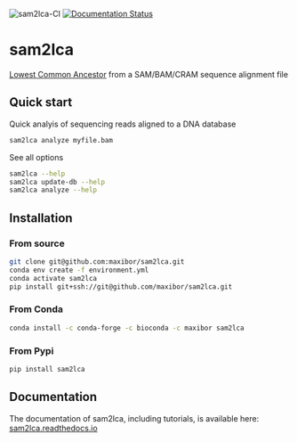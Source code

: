 ![sam2lca-CI](https://github.com/maxibor/sam2lca/workflows/sam2lca-CI/badge.svg) [![Documentation Status](https://readthedocs.org/projects/sam2lca/badge/?version=latest)](https://sam2lca.readthedocs.io/en/latest/?badge=latest)
# sam2lca

[Lowest Common Ancestor](https://en.wikipedia.org/wiki/Lowest_common_ancestor) from a SAM/BAM/CRAM sequence alignment file

## Quick start

Quick analyis of sequencing reads aligned to a DNA database

```bash
sam2lca analyze myfile.bam
```

See all options

```bash
sam2lca --help
sam2lca update-db --help
sam2lca analyze --help
```

## Installation

### From source

```bash
git clone git@github.com:maxibor/sam2lca.git
conda env create -f environment.yml
conda activate sam2lca
pip install git+ssh://git@github.com/maxibor/sam2lca.git
```

### From Conda

```bash
conda install -c conda-forge -c bioconda -c maxibor sam2lca
```
### From Pypi

```bash
pip install sam2lca
```

## Documentation

The documentation of sam2lca, including tutorials, is available here: [sam2lca.readthedocs.io](https://sam2lca.readthedocs.io)